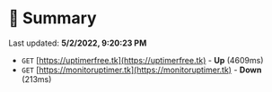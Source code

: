 # 📖 Summary
Last updated: **5/2/2022, 9:20:23 PM**

- `GET` [https://uptimerfree.tk](https://uptimerfree.tk) - **Up** (4609ms)
- `GET` [https://monitoruptimer.tk](https://monitoruptimer.tk) - **Down** (213ms)
